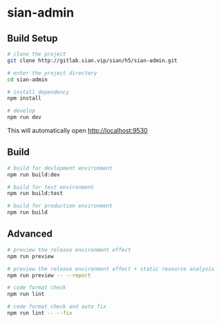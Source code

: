 # sian-admin

## Build Setup

```bash
# clone the project
git clone http://gitlab.sian.vip/sian/h5/sian-admin.git

# enter the project directory
cd sian-admin

# install dependency
npm install

# develop
npm run dev
```

This will automatically open [http://localhost:9530](http://localhost:9530)

## Build

```bash
# build for devlopment environment
npm run build:dev

# build for test environment
npm run build:test

# build for production environment
npm run build
```

## Advanced

```bash
# preview the release environment effect
npm run preview

# preview the release environment effect + static resource analysis
npm run preview -- --report

# code format check
npm run lint

# code format check and auto fix
npm run lint -- --fix
```
